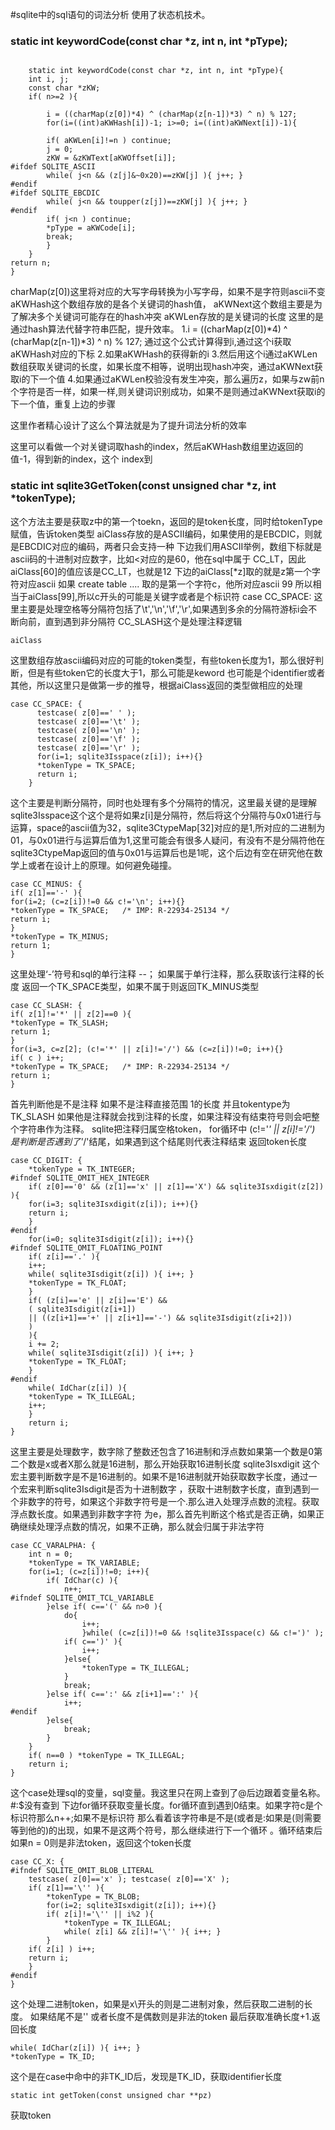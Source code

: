 #sqlite中的sql语句的词法分析 使用了状态机技术。

### static int keywordCode(const char *z, int n, int *pType); 
```

    static int keywordCode(const char *z, int n, int *pType){
    int i, j;
    const char *zKW;
    if( n>=2 ){

        i = ((charMap(z[0])*4) ^ (charMap(z[n-1])*3) ^ n) % 127;
        for(i=((int)aKWHash[i])-1; i>=0; i=((int)aKWNext[i])-1){
    
        if( aKWLen[i]!=n ) continue;
        j = 0;
        zKW = &zKWText[aKWOffset[i]];
#ifdef SQLITE_ASCII
        while( j<n && (z[j]&~0x20)==zKW[j] ){ j++; }
#endif
#ifdef SQLITE_EBCDIC
        while( j<n && toupper(z[j])==zKW[j] ){ j++; }
#endif
        if( j<n ) continue;
        *pType = aKWCode[i];
        break;
        }
    }
return n;
}

```
charMap(z[0])这里将对应的大写字母转换为小写字母，如果不是字符则ascii不变
aKWHash这个数组存放的是各个关键词的hash值，
aKWNext这个数组主要是为了解决多个关键词可能存在的hash冲突
aKWLen存放的是关键词的长度
这里的是通过hash算法代替字符串匹配，提升效率。
1.i = ((charMap(z[0])*4) ^ (charMap(z[n-1])*3) ^ n) % 127; 通过这个公式计算得到i,通过这个i获取aKWHash对应的下标
2.如果aKWHash的获得新的i
3.然后用这个i通过aKWLen数组获取关键词的长度，如果长度不相等，说明出现hash冲突，通过aKWNext获取i的下一个值
4.如果通过aKWLen校验没有发生冲突，那么遍历z，如果与zw前n个字符是否一样，如果一样,则关键词识别成功，如果不是则通过aKWNext获取i的下一个值，重复上边的步骤

这里作者精心设计了这么个算法就是为了提升词法分析的效率

这里可以看做一个对关键词取hash的index，然后aKWHash数组里边返回的值-1，得到新的index，这个
index到


### static int sqlite3GetToken(const unsigned char *z, int *tokenType);
这个方法主要是获取z中的第一个toekn，返回的是token长度，同时给tokenType赋值，告诉token类型
aiClass存放的是ASCII编码，如果使用的是EBCDIC，则就是EBCDIC对应的编码，两者只会支持一种
下边我们用ASCII举例，数组下标就是ascii码的十进制对应数字，比如<对应的是60，他在sql中属于 CC_LT，因此
aiClass[60]的值应该是CC_LT，也就是12
下边的aiClass[*z]取的就是z第一个字符对应ascii 如果 create table .... 取的是第一个字符c，他所对应ascii
99 所以相当于aiClass[99],所以c开头的可能是关键字或者是个标识符
case CC_SPACE:
这里主要是处理空格等分隔符包括了\t','\n','\f','\r',如果遇到多余的分隔符游标i会不断向前，直到遇到非分隔符
CC_SLASH这个是处理注释逻辑

```
aiClass
```
这里数组存放ascii编码对应的可能的token类型，有些token长度为1，那么很好判断，但是有些token它的长度大于1，那么可能是keword 也可能是个identifier或者其他，所以这里只是做第一步的推导，根据aiClass返回的类型做相应的处理

```
case CC_SPACE: {
      testcase( z[0]==' ' );
      testcase( z[0]=='\t' );
      testcase( z[0]=='\n' );
      testcase( z[0]=='\f' );
      testcase( z[0]=='\r' );
      for(i=1; sqlite3Isspace(z[i]); i++){}
      *tokenType = TK_SPACE;
      return i;
    }
```
这个主要是判断分隔符，同时也处理有多个分隔符的情况，这里最关键的是理解sqlite3Isspace这个这个是将如果z[i]是分隔符，然后将这个分隔符与0x01进行与运算，space的ascii值为32，sqlite3CtypeMap[32]对应的是1,所对应的二进制为01，与0x01进行与运算后值为1,这里可能会有很多人疑问，有没有不是分隔符他在sqlite3CtypeMap返回的值与0x01与运算后也是1呢，这个后边有空在研究他在数学上或者在设计上的原理。如何避免碰撞。

```
case CC_MINUS: {
if( z[1]=='-' ){
for(i=2; (c=z[i])!=0 && c!='\n'; i++){}
*tokenType = TK_SPACE;   /* IMP: R-22934-25134 */
return i;
}
*tokenType = TK_MINUS;
return 1;
}
```
这里处理‘-’符号和sql的单行注释 --；
如果属于单行注释，那么获取该行注释的长度 返回一个TK_SPACE类型，如果不属于则返回TK_MINUS类型
```
case CC_SLASH: {
if( z[1]!='*' || z[2]==0 ){
*tokenType = TK_SLASH;
return 1;
}
for(i=3, c=z[2]; (c!='*' || z[i]!='/') && (c=z[i])!=0; i++){}
if( c ) i++;
*tokenType = TK_SPACE;   /* IMP: R-22934-25134 */
return i;
}
```
首先判断他是不是注释 如果不是注释直接范围 1的长度 并且tokentype为TK_SLASH
如果他是注释就会找到注释的长度，如果注释没有结束符号则会吧整个字符串作为注释。
sqlite把注释归属空格token，
for循环中 (c!='*' || z[i]!='/') 是判断是否遇到了'*/'结尾，如果遇到这个结尾则代表注释结束
返回token长度

```
case CC_DIGIT: {
    *tokenType = TK_INTEGER;
#ifndef SQLITE_OMIT_HEX_INTEGER
    if( z[0]=='0' && (z[1]=='x' || z[1]=='X') && sqlite3Isxdigit(z[2]) ){
    for(i=3; sqlite3Isxdigit(z[i]); i++){}
    return i;
    }
#endif
    for(i=0; sqlite3Isdigit(z[i]); i++){}
#ifndef SQLITE_OMIT_FLOATING_POINT
    if( z[i]=='.' ){
    i++;
    while( sqlite3Isdigit(z[i]) ){ i++; }
    *tokenType = TK_FLOAT;
    }
    if( (z[i]=='e' || z[i]=='E') &&
    ( sqlite3Isdigit(z[i+1])
    || ((z[i+1]=='+' || z[i+1]=='-') && sqlite3Isdigit(z[i+2]))
    )
    ){
    i += 2;
    while( sqlite3Isdigit(z[i]) ){ i++; }
    *tokenType = TK_FLOAT;
    }
#endif
    while( IdChar(z[i]) ){
    *tokenType = TK_ILLEGAL;
    i++;
    }
    return i;
}
```
这里主要是处理数字，数字除了整数还包含了16进制和浮点数如果第一个数是0第二个数是x或者X那么就是16进制，那么开始获取16进制长度
sqlite3Isxdigit 这个宏主要判断数字是不是16进制的。如果不是16进制就开始获取数字长度，通过一个宏来判断sqlite3Isdigit是否为十进制数字
，获取十进制数字长度，直到遇到一个非数字的符号，如果这个非数字符号是一个.那么进入处理浮点数的流程。获取浮点数长度。如果遇到非数字字符
为e，那么首先判断这个格式是否正确，如果正确继续处理浮点数的情况，如果不正确，那么就会归属于非法字符

```
case CC_VARALPHA: {
    int n = 0;
    *tokenType = TK_VARIABLE;
    for(i=1; (c=z[i])!=0; i++){
        if( IdChar(c) ){
            n++;
#ifndef SQLITE_OMIT_TCL_VARIABLE
        }else if( c=='(' && n>0 ){
            do{
                i++;
                }while( (c=z[i])!=0 && !sqlite3Isspace(c) && c!=')' );
            if( c==')' ){
                i++;
            }else{
                *tokenType = TK_ILLEGAL;
            }
            break;
        }else if( c==':' && z[i+1]==':' ){
            i++;
#endif
        }else{
            break;
        }
    }
    if( n==0 ) *tokenType = TK_ILLEGAL;
    return i;
}
```
这个case处理sql的变量，sql变量。我这里只在网上查到了@后边跟着变量名称。#:$没有查到
下边for循环获取变量长度。for循环直到遇到0结束。如果字符c是个标识符那么n++;如果不是标识符
那么看着该字符串是不是(或者是:如果是(则需要等到他的)的出现，如果不是这两个符号，那么继续进行下一个循环
。循环结束后如果n = 0则是非法token，返回这个token长度

```
case CC_X: {
#ifndef SQLITE_OMIT_BLOB_LITERAL
    testcase( z[0]=='x' ); testcase( z[0]=='X' );
    if( z[1]=='\'' ){
        *tokenType = TK_BLOB;
        for(i=2; sqlite3Isxdigit(z[i]); i++){}
        if( z[i]!='\'' || i%2 ){
            *tokenType = TK_ILLEGAL;
            while( z[i] && z[i]!='\'' ){ i++; }
        }
    if( z[i] ) i++;
    return i;
    }
#endif
}

```
这个处理二进制token，如果是x\开头的则是二进制对象，然后获取二进制的长度。
如果结尾不是'\' 或者长度不是偶数则是非法的token 最后获取准确长度+1.返回长度

```
while( IdChar(z[i]) ){ i++; }
*tokenType = TK_ID;
```
这个是在case中命中的非TK_ID后，发现是TK_ID，获取identifier长度

```
static int getToken(const unsigned char **pz)
```
获取token

